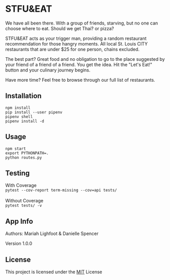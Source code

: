# STFU&EAT
We have all been there. With a group of friends, starving, but no one can choose where to eat.
Should we get Thai? or pizza? 

STFU&EAT acts as your trigger man, providing a random restaurant recommendation for those hangry moments. 
All local St. Louis CITY restaurants that are under $25 for one person, chains excluded. 

The best part? Great food and no obligation to go to the place suggested by your friend of a friend of a friend.
You get the idea.
Hit the "Let's Eat!" button and your culinary journey begins.

Have more time? Feel free to browse through our full list of restaurants.

## Installation
```npm install``` <br>
```pip install --user pipenv``` <br>
```pipenv shell``` <br>
```pipenv install -d``` <br>

## Usage
```npm start``` <br>
```export PYTHONPATH=.``` <br>
```python routes.py``` <br>

## Testing
With Coverage <br>
```pytest --cov-report term-missing --cov=api tests/``` <br>
<br>
Without Coverage <br>
```pytest tests/ -v ```

## App Info
Authors:
Mariah Lighfoot & Danielle Spencer

Version
1.0.0

## License
This project is licensed under the <a href="https://choosealicense.com/licenses/mit/" target="_top">MIT</a> License



